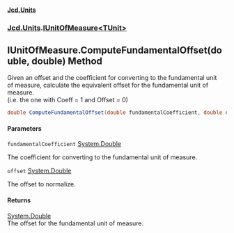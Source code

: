 #### [Jcd.Units](index.md 'index')
### [Jcd.Units](Jcd.Units.md 'Jcd.Units').[IUnitOfMeasure&lt;TUnit&gt;](IUnitOfMeasure_TUnit_.md 'Jcd.Units.IUnitOfMeasure<TUnit>')

## IUnitOfMeasure<TUnit>.ComputeFundamentalOffset(double, double) Method

Given an offset and the coefficient for converting to the fundamental unit  
of measure, calculate the equivalent offset for the fundamental unit of measure.  
(i.e. the one with Coeff = 1 and Offset = 0)

```csharp
double ComputeFundamentalOffset(double fundamentalCoefficient, double offset);
```
#### Parameters

<a name='Jcd.Units.IUnitOfMeasure_TUnit_.ComputeFundamentalOffset(double,double).fundamentalCoefficient'></a>

`fundamentalCoefficient` [System.Double](https://docs.microsoft.com/en-us/dotnet/api/System.Double 'System.Double')

The coefficient for converting to the fundamental unit of measure.

<a name='Jcd.Units.IUnitOfMeasure_TUnit_.ComputeFundamentalOffset(double,double).offset'></a>

`offset` [System.Double](https://docs.microsoft.com/en-us/dotnet/api/System.Double 'System.Double')

The offset to normalize.

#### Returns
[System.Double](https://docs.microsoft.com/en-us/dotnet/api/System.Double 'System.Double')  
The offset for the fundamental unit of measure.